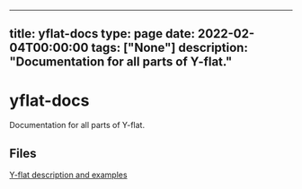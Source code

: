
---
title: yflat-docs
type: page
date: 2022-02-04T00:00:00
tags: ["None"]
description: "Documentation for all parts of Y-flat."
---


# yflat-docs
Documentation for all parts of Y-flat.

## Files
[Y-flat description and examples](https://github.com/adamhutchings/yflat-docs/blob/main/language-features.md)
